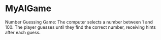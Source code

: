 # MyAIGame
Number Guessing Game: The computer selects a number between 1 and 100. The player guesses until they find the correct number, receiving hints after each guess.
